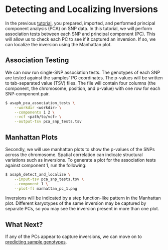 # Detecting and Localizing Inversions

In the previous [tutorial](pca.md), you prepared, imported, and performed principal component analysis (PCA) on SNP data.  In this tutorial, we will perform association tests between each SNP and principal component (PC).  This will allow us to check each PC to see if it captured an inversion.  If so, we can localize the inversion using the Manhattan plot.

## Association Testing
We can now run single-SNP association tests.  The genotypes of each SNP are tested against the samples' PC coordinates.  The p-values will be written to tab-separated value (TSV) files.  The file will contain four columns (the component, the chromosome, position, and p-value) with one row for each SNP-component pair.

```bash
$ asaph_pca_association_tests \
    --workdir <workdir> \
    --components 1 2 \
	--vcf <path/to/vcf> \
	--output-tsv pca_snp_tests.tsv
```
## Manhattan Plots
Secondly, we will use manhattan plots to show the p-values of the SNPs across the chromosome.  Spatial correlation can indicate structural variations such as inversions.  To generate a plot for the association tests against component 1, run the following:

```bash
$ asaph_detect_and_localize \
    --input-tsv pca_snp_tests.tsv \
	--component 1 \
    --plot-fl manhattan_pc_1.png
```

Inversions will be indicated by a step function-like pattern in the Manhattan plot.  Different karyotypes of the same inversion may be captured by separate PCs, so you may see the inversion present in more than one plot.

## What Next?
If any of the PCs appear to capture inversions, we can move on to [predicting sample genotypes](genotyping-inversions.md).
